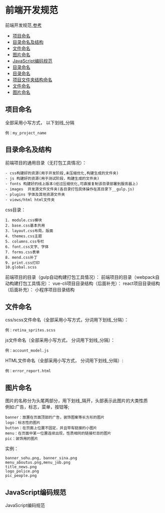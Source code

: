 # 前端开发规范

前端开发规范,[参考](https://www.zhihu.com/question/28376083)
* [项目命名](#项目命名)
* [目录命名及结构](#目录命名及结构)
* [文件命名](#文件命名)
* [图片命名](#图片命名)
* [JavaScript编码规范](#JavaScript编码规范)
* [目录命名](#目录命名)
* [目录命名](#目录命名)
* [项目文件夹结构命名](#项目文件夹结构命名)
* [文件命名](#文件命名)
* [图片命名](#图片命名)

## 项目命名

全部采用小写方式， 以下划线_分隔

```
例：my_project_name
```
## 目录命名及结构
前端项目的通用目录（无打包工具情况）：

```
- css构建好的资源(用于开发阶段,未压缩优化,构建生成的文件夹)
- js 构建好的资源(用于测试阶段，构建生成的文件夹)
- fonts 构建好的线上版本(经过压缩优化,可直接复制该目录部署到服务器上)
- images  开发源文件文件夹(各目录打包具体操作在其目录下__gulp.js)
- plugins 字体及其他资源文件夹
- views/html html文件夹 

```
css目录：
```
1. module.css模块
2. base.css基本共用
3. layout.css布局，版面
4. themes.css主题
5. columns.css专栏
6. font.css文字、字体
7. forms.css表单
8. mend.css补丁
9. print.css打印
10.global.scss
```

前端项目的目录（gulp自动构建打包工具情况）：
前端项目的目录（webpack自动构建打包工具情况）：
vue-cli项目目录结构（后面补充）：
react项目目录结构（后面补充）：
小程序项目目录结构

## 文件命名

css/scss文件命名（全部采用小写方式，分词用下划线_分隔）：

```
例：retina_sprites.scss
```

js文件命名（全部采用小写方式， 分词用下划线_分隔）：

```
例：account_model.js
```

HTML文件命名（全部采用小写方式， 分词用下划线_分隔）:

```
例：error_report.html
```


## 图片命名

图片的名称分为头尾两部分，用下划线_隔开，头部表示此图片的大类性质  
例如:广告，标志，菜单，按钮等;

```
banner：放置在页面顶部的广告，装饰图案等长方形的图片
logo：标志性的图片
button：在页面上位置不固定，并且带有链接的小图片
menu：在页面中某一位置连续出现，性质相同的链接栏目的图片
pic：装饰用的图片
```

实例：

```
banner_sohu.png, banner_sina.png
menu_aboutus.png,menu_job.png
title_news.png
logo_police.png
pic_people.png

```
## JavaScript编码规范

JavaScript编码规范



